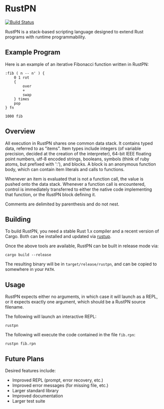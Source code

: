 RustPN
======

[![Build Status](https://travis-ci.org/scott-linder/rustpn.svg?branch=master)](https://travis-ci.org/scott-linder/rustpn)

RustPN is a stack-based scripting language designed to extend Rust programs
with runtime programmability.

Example Program
---------------

Here is an example of an iterative Fibonacci function written in RustPN:

```
:fib ( n -- n' ) {
    0 1 rot
    {
        over
        +
        swap
    } times
    pop
} fn

1000 fib
```

Overview
--------

All execution in RustPN shares one common data stack. It contains typed data,
referred to as "items". Item types include integers (of variable precision,
decided at the creation of the interpreter), 64-bit IEEE floating point
numbers, utf-8 encoded strings, booleans, symbols (think of ruby atoms, but
prefixed with ':'), and blocks. A block is an anonymous function body, which
can contain item literals and calls to functions.

Whenever an item is evaluated that is not a function call, the value
is pushed onto the data stack. Whenever a function call is encountered,
control is immediately transferred to either the native code implementing
that function, or the RustPN block defining it.

Comments are delimited by parenthesis and do not nest.

Building
--------

To build RustPN, you need a stable Rust 1.x compiler and a recent version of
Cargo. Both can be installed and updated via [rustup](https://www.rustup.rs/).

Once the above tools are available, RustPN can be built in release mode via:

```
cargo build --release
```

The resulting binary will be in `target/release/rustpn`, and can be copied to
somewhere in your `PATH`.

Usage
-----

RustPN expects either no arguments, in which case it will launch as a REPL, or
it expects exactly one argument, which should be a RustPN source filename.

The following will launch an interactive REPL:
```
rustpn
```

The following will execute the code contained in the file `fib.rpn`:
```
rustpn fib.rpn
```

Future Plans
------------

Desired features include:
* Improved REPL (prompt, error recovery, etc.)
* Improved error messages (for missing file, etc.)
* Larger standard library
* Improved documentation
* Larger test suite 
